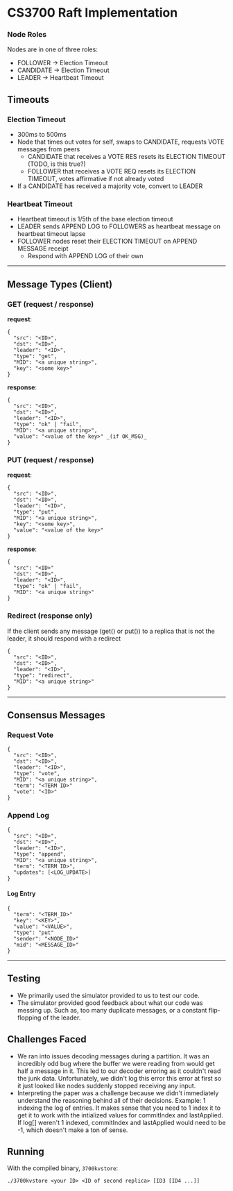 # CS3700 Raft Implementation

### Node Roles

Nodes are in one of three roles:
- FOLLOWER  -> Election Timeout
- CANDIDATE -> Election Timeout
- LEADER    -> Heartbeat Timeout

## Timeouts

### Election Timeout

- 300ms to 500ms
- Node that times out votes for self, swaps to CANDIDATE, requests VOTE messages from peers
  - CANDIDATE that receives a VOTE RES resets its ELECTION TIMEOUT (TODO, is this true?)
  - FOLLOWER that receives a VOTE REQ resets its ELECTION TIMEOUT, votes affirmative if not already voted
- If a CANDIDATE has received a majority vote, convert to LEADER

### Heartbeat Timeout

- Heartbeat timeout is 1/5th of the base election timeout
- LEADER sends APPEND LOG to FOLLOWERS as heartbeat message on heartbeat timeout lapse
- FOLLOWER nodes reset their ELECTION TIMEOUT on APPEND MESSAGE receipt
  - Respond with APPEND LOG of their own

---

## Message Types (Client)

### GET (request / response)

**request**:
```
{
  "src": "<ID>",
  "dst": "<ID>",
  "leader": "<ID>",
  "type": "get",
  "MID": "<a unique string>",
  "key": "<some key>"
}
```

**response**:
```
{
  "src": "<ID>",
  "dst": "<ID>",
  "leader": "<ID>",
  "type": "ok" | "fail",
  "MID": "<a unique string>",
  "value": "<value of the key>" _(if OK_MSG)_
}
```

### PUT (request / response)

**request**:
```
{
  "src": "<ID>",
  "dst": "<ID>",
  "leader": "<ID>",
  "type": "put",
  "MID": "<a unique string>",
  "key": "<some key>",
  "value": "<value of the key>"
}
```

**response**:
```
{
  "src": "<ID>" 
  "dst": "<ID>",
  "leader": "<ID>",
  "type": "ok" | "fail", 
  "MID": "<a unique string>"
}
```

### Redirect (response only)

If the client sends any message (get() or put()) to a replica that is not the leader, it should respond with a redirect

```
{
  "src": "<ID>",
  "dst": "<ID>",
  "leader": "<ID>",
  "type": "redirect",
  "MID": "<a unique string>"
}
```

---

## Consensus Messages

### Request Vote

```
{
  "src": "<ID>",
  "dst": "<ID>",
  "leader": "<ID>",
  "type": "vote",
  "MID": "<a unique string>",
  "term": "<TERM ID>"
  "vote": "<ID>"
}
```

### Append Log

```
{
  "src": "<ID>",
  "dst": "<ID>",
  "leader": "<ID>",
  "type": "append",
  "MID": "<a unique string>",
  "term": "<TERM ID>",
  "updates": [<LOG_UPDATE>]
}
```

#### Log Entry

```
{
  "term": "<TERM_ID>"
  "key": "<KEY>",
  "value": "<VALUE>",
  "type": "put"
  "sender": "<NODE_ID>"
  "mid": "<MESSAGE_ID>"
}
```

---


## Testing

- We primarily used the simulator provided to us to test our code. 
- The simulator provided good feedback about what our code was messing up. Such as, too many duplicate messages, or a constant flip-flopping of the leader.

## Challenges Faced

- We ran into issues decoding messages during a partition.
 It was an incredibly odd bug where the buffer we were reading from would get half a message in it. 
This led to our decoder erroring as it couldn't read the junk data.
 Unfortunately, we didn't log this error this error at first so it just looked like nodes suddenly stopped receiving any input. 
- Interpreting the paper was a challenge because we didn't immediately understand the reasoning behind all of their decisions.
Example: 1 indexing the log of entries. It makes sense that you need to 1 index it to get it to work with the intialized values for commitIndex and lastApplied.
If log[] weren't 1 indexed, commitIndex and lastApplied would need to be -1, which doesn't make a ton of sense.

## Running

With the compiled binary, `3700kvstore`:

```
./3700kvstore <your ID> <ID of second replica> [ID3 [ID4 ...]]
```


